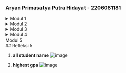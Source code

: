 ### **Aryan Primasatya Putra Hidayat - 2206081181**  

<details>
<summary>Modul 1</summary>

## Refleksi 1
Dalam latihan pertama, saya mengimplementasikan fitur edit dan hapus produk. Pada fitur edit, saat pengguna mengklik tombol Edit, sebuah formulir akan ditampilkan dengan detail produk yang sudah ada menggunakan Thymeleaf. Setelah pengguna mengirimkan formulir, produk akan diperbarui sesuai perubahan yang dilakukan. Untuk fitur hapus, saat pengguna mengklik tombol Hapus, `ProductController.java` akan memanggil layanan yang bertanggung jawab untuk menghapus produk.

### Prinsip Clean Code yang Diterapkan:
1. **Single Responsibility Principle (SRP)**: `ProductController` hanya menangani permintaan HTTP, sementara logika bisnis diserahkan kepada `ProductService`, memastikan pemisahan tanggung jawab.
2. **Penamaan yang Jelas**: Variabel dan metode diberi nama yang deskriptif agar lebih mudah dipahami.
3. **Menghindari Duplikasi Kode**: Logika bisnis dikelola di service layer untuk menghindari pengulangan kode dalam controller.
4. **Format Konsisten**: Struktur kode rapi dengan indentasi dan spasi yang sesuai untuk meningkatkan keterbacaan.

### Praktik Keamanan dalam Kode:
1. **Validasi Input**: Pembaruan dan penghapusan produk hanya diproses jika `productId` yang valid diberikan.
2. **Mencegah Null Pointer Exception**: Dilakukan pengecekan null sebelum mengakses properti objek.
3. **Encapsulation**: Properti produk dibuat private, dan aksesnya dikendalikan melalui getter dan setter.
4. **Menghindari Nilai yang Ditetapkan Secara Hardcoded**: UUID dibuat secara dinamis untuk memastikan keunikan data.

### Area yang Perlu Ditingkatkan:
1. **Peningkatan Dependency Injection**: Menggunakan constructor injection daripada field injection dalam `ProductController` untuk meningkatkan testabilitas.
2. **Keamanan Akses Bersamaan di Repository**: Jika `ProductRepository` digunakan dalam lingkungan multithreading, diperlukan mekanisme sinkronisasi.
3. **Penanganan Error yang Lebih Baik**: Menyediakan pesan error yang lebih informatif saat terjadi kesalahan saat memperbarui atau menghapus produk.
4. **Penerapan Logging**: Menambahkan logging di dalam layanan untuk melacak perubahan pada produk.

Dengan perbaikan ini, kode akan lebih mudah dikelola, diperluas, dan lebih aman.

## Refleksi 2
### Pengujian Unit dan Cakupan Kode:
Setelah menulis unit test, saya lebih yakin bahwa fitur yang telah diimplementasikan bekerja dengan benar. Pengujian unit memastikan bahwa setiap komponen kode berfungsi sebagaimana mestinya. Namun, jumlah unit test yang ideal tergantung pada kompleksitas logika yang diuji. Sebaiknya, pengujian mencakup semua kemungkinan jalur eksekusi, termasuk skenario positif dan negatif.

Untuk memastikan cakupan pengujian yang memadai, kita dapat menggunakan metrik cakupan kode yang mengukur persentase kode yang dijalankan selama pengujian. Namun, cakupan kode 100% tidak selalu berarti perangkat lunak bebas dari bug, karena masih bisa ada skenario tepi dan kesalahan logis yang tidak terdeteksi oleh pengujian unit saja. Oleh karena itu, pengujian fungsional dan integrasi juga sangat penting.

### Masalah Clean Code dalam Pengujian Fungsional
Dalam `CreateProductFunctionalTest.java`, jika ada suite pengujian fungsional baru yang ditambahkan dengan prosedur setup yang sama dan variabel instance yang berulang, maka dapat menyebabkan duplikasi kode. Hal ini dapat berdampak negatif terhadap keterbacaan dan pemeliharaan kode.

### Masalah dan Perbaikan yang Dapat Dilakukan:
1. **Duplikasi Kode**: Pengulangan kode setup dalam beberapa kelas pengujian membuat pemeliharaan lebih sulit.
   - **Solusi**: Memindahkan logika setup umum ke dalam kelas dasar yang dapat diperluas oleh kelas pengujian lainnya.
2. **Pelanggaran Prinsip DRY (Don't Repeat Yourself)**: Penulisan logika pengujian yang berulang meningkatkan risiko inkonsistensi.
   - **Solusi**: Menggunakan kelas utilitas pengujian atau pengujian parameterized jika memungkinkan.
3. **Keterbacaan dan Organisasi Pengujian**: Logika pengujian yang tersebar di berbagai tempat dapat mengurangi keterbacaan kode.
   - **Solusi**: Mengelompokkan pengujian secara logis dan mengikuti konvensi penamaan yang jelas untuk menjelaskan tujuan pengujian.

Dengan menerapkan perbaikan ini, kode pengujian akan lebih bersih, mudah dikelola, dan lebih dapat diperluas.
</details>

<details>
<summary>Modul 2</summary>

## Refleksi 2
1. **Masalah Kualitas Kode yang Diperbaiki dan Strategi Perbaikannya:**
    - **Masalah**: Beberapa impor yang tidak digunakan seperti `import java.util.UUID;` dan `import org.springframework.ui.Model;` ditemukan di `ProductControllerTest.java`.
    - **Strategi**: Menghapus impor yang tidak digunakan untuk menjaga kode tetap bersih, mudah dibaca, dan efisien.

2. **Evaluasi Implementasi CI/CD:**
    - Workflow CI/CD dalam proyek ini telah mengotomatiskan proses build, menjalankan unit test, serta melakukan analisis kualitas dan keamanan kode setiap kali ada perubahan kode.
    - Deployment otomatis dilakukan dengan membangun image Docker dan mengunggahnya ke Koyeb setiap ada perubahan pada branch utama.
    - Dengan adanya pemeriksaan terjadwal dan mekanisme perlindungan branch, reliabilitas dan keamanan pipeline semakin ditingkatkan.
    - Namun, pipeline ini masih dapat diperbaiki dengan menambahkan pengujian integrasi dan mendukung deployment ke beberapa lingkungan berbeda.
</details>

<details>
<summary>Modul 3</summary>

1. **Penerapan Prinsip SOLID:**
   - **Single Responsibility Principle (SRP)**: `CarController` dan `ProductController` dipisahkan ke dalam file yang berbeda untuk menjaga fokusnya masing-masing.
   - **Open-Closed Principle (OCP)**: `CarService` dan `ProductService` menggunakan antarmuka sehingga fitur baru dapat ditambahkan tanpa mengubah kode yang sudah ada.
   - **Dependency Inversion Principle (DIP)**: Controller tidak bergantung pada implementasi layanan tertentu, tetapi pada antarmuka, sehingga lebih mudah diuji dan diperbarui.

2. **Pentingnya Penerapan Prinsip Ini:**
   - **SRP**: Memisahkan tanggung jawab memastikan bahwa perubahan pada satu fitur tidak merusak fitur lain.
   - **OCP**: Sistem lebih fleksibel dan lebih sedikit perubahan kode yang tidak perlu.
   - **DIP**: Mempermudah pengujian dengan menggunakan mock data dibandingkan harus berinteraksi langsung dengan database.

3. **Dampak Jika Tidak Diterapkan:**
   - Pelanggaran **SRP** dapat menyebabkan perubahan pada satu bagian kode mempengaruhi bagian lain secara tidak terduga.
   - Tanpa **OCP**, setiap fitur baru mungkin memerlukan modifikasi kode lama, meningkatkan risiko bug.
   - Tanpa **DIP**, pengujian akan sulit dilakukan karena dependensi yang kuat pada implementasi tertentu.
</details>

<details>
<summary>Modul 4</summary>

## Refleksi 4
1. **Efektivitas TDD dalam Menjamin Keandalan Kode:**
   - Mengikuti pendekatan **Test-Driven Development (TDD)** membantu menyusun proses implementasi dengan lebih terstruktur.
   - Pengujian ditulis sebelum implementasi, memastikan bahwa setiap perubahan memiliki kasus uji yang jelas.
   - Tantangan terbesar adalah mendefinisikan kasus uji sebelum memahami semua edge case, yang kadang mengharuskan refactoring ulang.
   - Perbaikan yang dapat dilakukan:
     - Menyusun deskripsi pengujian dengan lebih jelas.
     - Memperbaiki asersi agar lebih eksplisit.
     - Menggunakan pengujian parameterized untuk skenario berulang.

2. **Evaluasi Terhadap Prinsip F.I.R.S.T. dalam Pengujian Unit:**
   - **Fast**: Pengujian cepat karena menggunakan mock dan tidak bergantung pada database.
   - **Independent**: Setiap pengujian tidak bergantung pada status pengujian lain.
   - **Repeatable**: Hasil pengujian konsisten di setiap kali eksekusi.
   - **Self-Validating**: Hasil pengujian secara otomatis menentukan keberhasilan atau kegagalan.
   - **Timely**: Beberapa pengujian masih ditulis setelah implementasi, perlu peningkatan dalam penerapan siklus **Red-Green-Refactor**.
</details>

</details>
<summary>Modul 5</summary>
## Refleksi 5

1. **all student name**
![image](https://github.com/user-attachments/assets/354eb4c9-04a9-4186-8f43-a963794e3985)

2. **highest gpa**
![image](https://github.com/user-attachments/assets/e4c15e79-c492-4d90-8b4e-024ee091add5)

</details>

